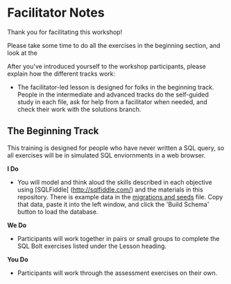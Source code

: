 # Facilitator Notes

Thank you for facilitating this workshop! 

Please take some time to do all the exercises in the beginning section, and look at the 

After you've introduced yourself to the workshop participants, please explain how the different tracks work: 
* The facilitator-led lesson is designed for folks in the beginning track. People in the intermediate and advanced tracks do the self-guided study in each file, ask for help from a facilitator when needed, and check their work with the solutions branch. 

## The Beginning Track
This training is designed for people who have never written a SQL query, so  all exercises will be in simulated SQL enviornments in a web browser.

**I Do**
* You will model and think aloud the skills described in each objective using [SQLFiddle[ (http://sqlfiddle.com/) and the materials in this repository. There is example data in the [migrations and seeds](./migrations_and_seeds.txt) file. Copy that data, paste it into the left window, and click the 'Build Schema' button to load the database. 

**We Do** 
* Participants will  work together in pairs or small groups to complete the SQL Bolt exercises listed under the Lesson heading.    

**You Do** 
* Participants will work through the assessment exercises on their own. 


